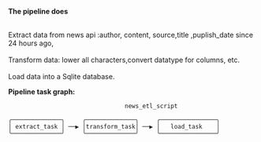 **The pipeline does**

<br>Extract data from news api :author, content, source,title ,puplish_date since 24 hours ago,</br>
<br>Transform data: lower all  characters,convert datatype for columns, etc.</br>
<br>Load data into a Sqlite database.</br>

**Pipeline task graph:**



                                     news_etl_script
    
    ╭──────────────╮     ╭──────────────╮     ╭────────────────╮    
    │ extract_task │ ──▶ │transform_task│ ──▶ │   load_task    │
    ╰──────────────╯     ╰──────────────╯     ╰────────────────╯     
